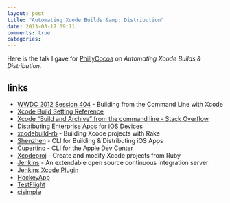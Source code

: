 ```yaml
---
layout: post
title: "Automating Xcode Builds &amp; Distribution"
date: 2013-03-17 09:11
comments: true
categories: 
---
```

Here is the talk I gave for [PhillyCocoa](http://phillycocoa.org) on _Automating Xcode Builds & Distribution_.

<script async class="speakerdeck-embed" data-id="717f6270713201303b9822000a9f3a59" data-ratio="1.33333333333333" src="//speakerdeck.com/assets/embed.js"></script>

## links
- [WWDC 2012 Session 404](http://developer.apple.com/videos/wwdc/2012/) - Building from the Command Line with Xcode
- [Xcode Build Setting Reference](http://developer.apple.com/library/mac/#documentation/developertools/Reference/XcodeBuildSettingRef/)
- [Xcode “Build and Archive” from the command line - Stack Overflow](http://stackoverflow.com/questions/2664885/xcode-build-and-archive-from-command-line/4198166#4198166)
- [Distributing Enterprise Apps for iOS Devices](http://developer.apple.com/library/ios/#featuredarticles/FA_Wireless_Enterprise_App_Distribution/Introduction/Introduction.html)
- [xcodebuild-rb](https://github.com/lukeredpath/xcodebuild-rb) - Building Xcode projects with Rake
- [Shenzhen](https://github.com/mattt/shenzhen/) - CLI for Building & Distributing iOS Apps
- [Cupertino](https://github.com/mattt/cupertino) - CLI for the Apple Dev Center
- [Xcodeproj](https://github.com/CocoaPods/Xcodeproj) - Create and modify Xcode projects from Ruby
- [Jenkins](http://jenkins-ci.org) - An extendable open source continuous integration server
- [Jenkins Xcode Plugin](https://wiki.jenkins-ci.org/display/JENKINS/Xcode+Plugin)
- [HockeyApp](http://hockeyapp.net)
- [TestFlight](http://testflightapp.com)
- [cisimple](http://cisimple.com)